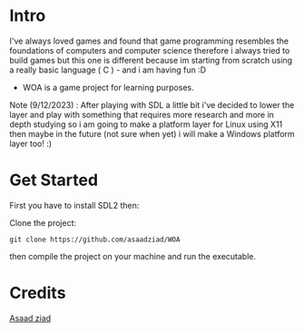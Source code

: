 # Intro
I've always loved games and found that game programming resembles the foundations of computers and computer science therefore i always tried to build games but this one is different because im starting from scratch using a really basic language ( C ) - and i am having fun :D

* WOA is a game project for learning purposes.

Note (9/12/2023) : After playing with SDL a little bit i've decided to lower the layer and play with something that requires more research and more in depth studying so i am going to make a platform layer for Linux using X11 then maybe in the future (not sure when yet) i will make a Windows platform layer too! :)


# Get Started

First you have to install SDL2 then:

Clone the project:
```
git clone https://github.com/asaadziad/WOA
 ```

then compile the project on your machine and run the executable.


# Credits

[Asaad ziad](https://github.com/asaadziad)
